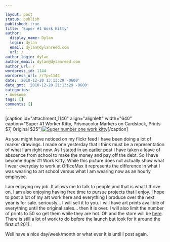 ```yaml
---

layout: post
status: publish
published: true
title: 'Super #1 Work Kitty'
author:
  display_name: Dylan
  login: dylan
  email: dylan@dylanreed.com
  url: /
author_login: dylan
author_email: dylan@dylanreed.com
author_url: /
wordpress_id: 1144
wordpress_url: //?p=1144
date: '2010-12-20 13:13:29 -0600'
date_gmt: '2010-12-20 21:13:29 -0600'
categories:
- Awesome
tags: []
comments: []
---
```


[caption id="attachment_1146" align="alignleft" width="640" caption="Super #1 Worker Kitty, Prismacolor Markers on Cardstock, Prints $7, Original $25"][![][1]][2][/caption]

   [1]: /media/2010/12/Super-number-one-work-kitty.jpg (Super number one work kitty)
   [2]: /media/2010/12/Super-number-one-work-kitty.jpg

As you might have noticed on my flickr feed I have been doing a lot of marker drawings. I made one yesterday that I think must be a representation of what I am right now. As I stated in an [earlier pos][3]t I have taken a leave of abscence from school to make the money and pay off the debt. So I have become Super #1 Work Kitty. While this picture does not actually show what I wear everyday to work at OfficeMax it represents the difference in what I was wearing to art school versus what I am wearing now as an hourly employee.

   [3]: /2010/11/09/at-times-i-wish-i-had-a-teleporter/

I am enjoying my job. It allows me to talk to people and that is what I thrive on. I am also enjoying having free time to pursue projects that I enjoy. I hope to post a lot of my art work here and everything I produce over the next year is for sale. seriously... I will sell it to you. I will have art prints availible of everything until the original sales... then it is over. I will also limit the number of prints to 50 so get them while they are hot. Oh and the store will be [here][4]. There is still a lot of work to do before the launch but look for it around the first of 2011.

   [4]: http://imadeit.myshopify.com

Well have a nice day/week/month or what ever it is until I post again.
